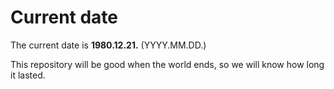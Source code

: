 # Current date

The current date is **1980.12.21.** (YYYY.MM.DD.)

This repository will be good when the world ends, so we will know how long it lasted.
